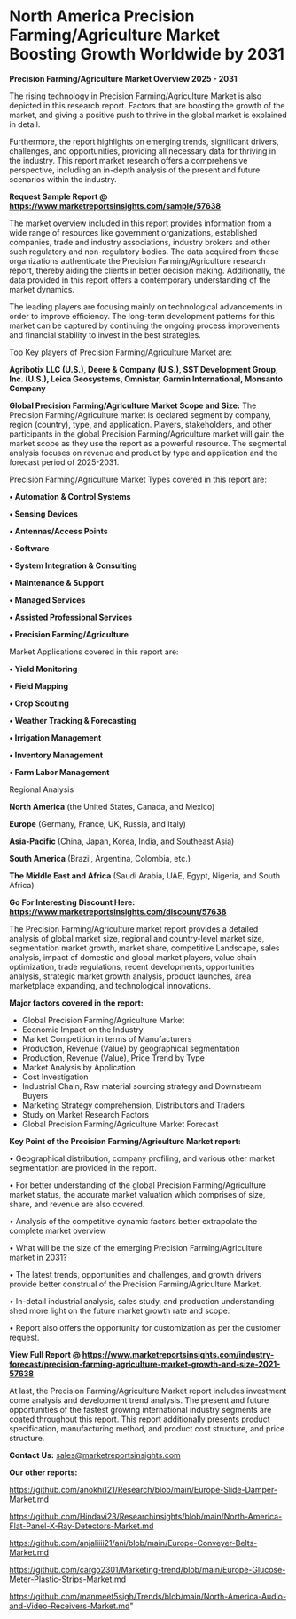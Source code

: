 # North America Precision Farming/Agriculture Market Boosting Growth Worldwide by 2031

<Strong> Precision Farming/Agriculture Market Overview 2025 - 2031</strong>

The rising technology in Precision Farming/Agriculture Market is also depicted in this research report. Factors that are boosting the growth of the market, and giving a positive push to thrive in the global market is explained in detail.

Furthermore, the report highlights on emerging trends, significant drivers, challenges, and opportunities, providing all necessary data for thriving in the industry. This report market research offers a comprehensive perspective, including an in-depth analysis of the present and future scenarios within the industry.

<strong>Request Sample Report @ <a href=https://www.marketreportsinsights.com/sample/57638>https://www.marketreportsinsights.com/sample/57638</a></strong>

The market overview included in this report provides information from a wide range of resources like government organizations, established companies, trade and industry associations, industry brokers and other such regulatory and non-regulatory bodies. The data acquired from these organizations authenticate the Precision Farming/Agriculture research report, thereby aiding the clients in better decision making. Additionally, the data provided in this report offers a contemporary understanding of the market dynamics.

The leading players are focusing mainly on technological advancements in order to improve efficiency. The long-term development patterns for this market can be captured by continuing the ongoing process improvements and financial stability to invest in the best strategies.

Top Key players of Precision Farming/Agriculture Market are:

<strong>Agribotix LLC (U.S.), Deere & Company (U.S.), SST Development Group, Inc. (U.S.), Leica Geosystems, Omnistar, Garmin International, Monsanto Company </strong>

<strong><b>Global Precision Farming/Agriculture Market Scope and Size:</b></strong>
The Precision Farming/Agriculture market is declared segment by company, region (country), type, and application. Players, stakeholders, and other participants in the global Precision Farming/Agriculture market will gain the market scope as they use the report as a powerful resource. The segmental analysis focuses on revenue and product by type and application and the forecast period of 2025-2031.

Precision Farming/Agriculture Market Types covered in this report are:

<strong>• Automation & Control Systems

• Sensing Devices

• Antennas/Access Points

• Software

• System Integration & Consulting

• Maintenance & Support

• Managed Services

• Assisted Professional Services

• Precision Farming/Agriculture</strong>

Market Applications covered in this report are:

<strong>• Yield Monitoring

• Field Mapping

• Crop Scouting

• Weather Tracking & Forecasting

• Irrigation Management

• Inventory Management

• Farm Labor Management</strong> 

Regional Analysis

<strong>North America</strong> (the United States, Canada, and Mexico)

<strong>Europe</strong> (Germany, France, UK, Russia, and Italy)

<strong>Asia-Pacific</strong> (China, Japan, Korea, India, and Southeast Asia)

<strong>South America</strong> (Brazil, Argentina, Colombia, etc.)

<strong>The Middle East and Africa</strong> (Saudi Arabia, UAE, Egypt, Nigeria, and South Africa)

<strong>Go For Interesting Discount Here: <a href=https://www.marketreportsinsights.com/discount/57638>https://www.marketreportsinsights.com/discount/57638</a></strong>

The Precision Farming/Agriculture market report provides a detailed analysis of global market size, regional and country-level market size, segmentation market growth, market share, competitive Landscape, sales analysis, impact of domestic and global market players, value chain optimization, trade regulations, recent developments, opportunities analysis, strategic market growth analysis, product launches, area marketplace expanding, and technological innovations.

<strong><b>Major factors covered in the report:</b></strong>
<ul>
  <li>Global Precision Farming/Agriculture Market </li>
  <li>Economic Impact on the Industry</li>
  <li>Market Competition in terms of Manufacturers</li>
  <li>Production, Revenue (Value) by geographical segmentation</li>
  <li>Production, Revenue (Value), Price Trend by Type</li>
  <li>Market Analysis by Application</li>
  <li>Cost Investigation</li>
  <li>Industrial Chain, Raw material sourcing strategy and Downstream Buyers</li>
  <li>Marketing Strategy comprehension, Distributors and Traders</li>
  <li>Study on Market Research Factors</li>
  <li>Global Precision Farming/Agriculture Market Forecast</li>
</ul>

<strong><b>Key Point of the Precision Farming/Agriculture Market report:</b></strong>

• Geographical distribution, company profiling, and various other market segmentation are provided in the report.

• For better understanding of the global Precision Farming/Agriculture market status, the accurate market valuation which comprises of size, share, and revenue are also covered.

• Analysis of the competitive dynamic factors better extrapolate the complete market overview

• What will be the size of the emerging Precision Farming/Agriculture market in 2031?

• The latest trends, opportunities and challenges, and growth drivers provide better construal of the Precision Farming/Agriculture Market.

• In-detail industrial analysis, sales study, and production understanding shed more light on the future market growth rate and scope.

• Report also offers the opportunity for customization as per the customer request.

<strong><b>View Full Report @ <a href=https://www.marketreportsinsights.com/industry-forecast/precision-farming-agriculture-market-growth-and-size-2021-57638>https://www.marketreportsinsights.com/industry-forecast/precision-farming-agriculture-market-growth-and-size-2021-57638</a></b></strong>


At last, the Precision Farming/Agriculture Market report includes investment come analysis and development trend analysis. The present and future opportunities of the fastest growing international industry segments are coated throughout this report. This report additionally presents product specification, manufacturing method, and product cost structure, and price structure.

<strong>Contact Us:</strong>
sales@marketreportsinsights.com

<strong>Our other reports:</strong>

<a href=https://github.com/anokhi121/Research/blob/main/Europe-Slide-Damper-Market.md>https://github.com/anokhi121/Research/blob/main/Europe-Slide-Damper-Market.md</a>

<a href=https://github.com/Hindavi23/Researchinsights/blob/main/North-America-Flat-Panel-X-Ray-Detectors-Market.md>https://github.com/Hindavi23/Researchinsights/blob/main/North-America-Flat-Panel-X-Ray-Detectors-Market.md</a>

<a href=https://github.com/anjaliiii21/ani/blob/main/Europe-Conveyer-Belts-Market.md>https://github.com/anjaliiii21/ani/blob/main/Europe-Conveyer-Belts-Market.md</a>

<a href=https://github.com/cargo2301/Marketing-trend/blob/main/Europe-Glucose-Meter-Plastic-Strips-Market.md>https://github.com/cargo2301/Marketing-trend/blob/main/Europe-Glucose-Meter-Plastic-Strips-Market.md</a>

<a href=https://github.com/manmeet5sigh/Trends/blob/main/North-America-Audio-and-Video-Receivers-Market.md>https://github.com/manmeet5sigh/Trends/blob/main/North-America-Audio-and-Video-Receivers-Market.md</a>"
